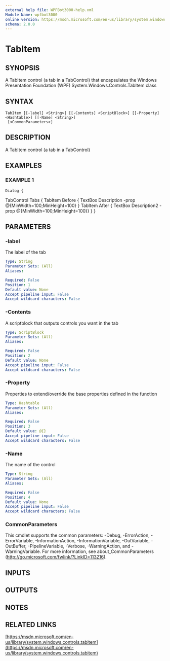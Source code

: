 ```yaml
---
external help file: WPFBot3000-help.xml
Module Name: wpfbot3000
online version: https://msdn.microsoft.com/en-us/library/system.windows.controls.tabitem
schema: 2.0.0
---
```


# TabItem

## SYNOPSIS
A TabItem control (a tab in a TabControl) that encapsulates the Windows Presentation Foundation (WPF) System.Windows.Controls.TabItem class

## SYNTAX

```
TabItem [[-label] <String>] [[-Contents] <ScriptBlock>] [[-Property] <Hashtable>] [[-Name] <String>]
 [<CommonParameters>]
```

## DESCRIPTION
A TabItem control (a tab in a TabControl)

## EXAMPLES

### EXAMPLE 1
```
Dialog {
```

TabControl Tabs {
        TabItem Before { TextBox Description -prop @{MinWidth=100;MinHeight=100} }
        TabItem After { TextBox Description2 -prop @{MinWidth=100;MinHeight=100}}
    }
}

## PARAMETERS

### -label
The label of the tab

```yaml
Type: String
Parameter Sets: (All)
Aliases:

Required: False
Position: 1
Default value: None
Accept pipeline input: False
Accept wildcard characters: False
```

### -Contents
A scriptblock that outputs controls you want in the tab

```yaml
Type: ScriptBlock
Parameter Sets: (All)
Aliases:

Required: False
Position: 2
Default value: None
Accept pipeline input: False
Accept wildcard characters: False
```

### -Property
Properties to extend/override the base properties defined in the function

```yaml
Type: Hashtable
Parameter Sets: (All)
Aliases:

Required: False
Position: 3
Default value: @{}
Accept pipeline input: False
Accept wildcard characters: False
```

### -Name
The name of the control

```yaml
Type: String
Parameter Sets: (All)
Aliases:

Required: False
Position: 4
Default value: None
Accept pipeline input: False
Accept wildcard characters: False
```

### CommonParameters
This cmdlet supports the common parameters: -Debug, -ErrorAction, -ErrorVariable, -InformationAction, -InformationVariable, -OutVariable, -OutBuffer, -PipelineVariable, -Verbose, -WarningAction, and -WarningVariable.
For more information, see about_CommonParameters (http://go.microsoft.com/fwlink/?LinkID=113216).

## INPUTS

## OUTPUTS

## NOTES

## RELATED LINKS

[https://msdn.microsoft.com/en-us/library/system.windows.controls.tabitem](https://msdn.microsoft.com/en-us/library/system.windows.controls.tabitem)

